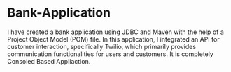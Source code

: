 # Bank-Application
I have created a bank application using JDBC and Maven with the help of a Project Object Model (POM) file. In this application, I integrated an API for customer interaction, specifically Twilio, which primarily provides communication functionalities for users and customers.
It is completely Consoled Based Appliaction.
